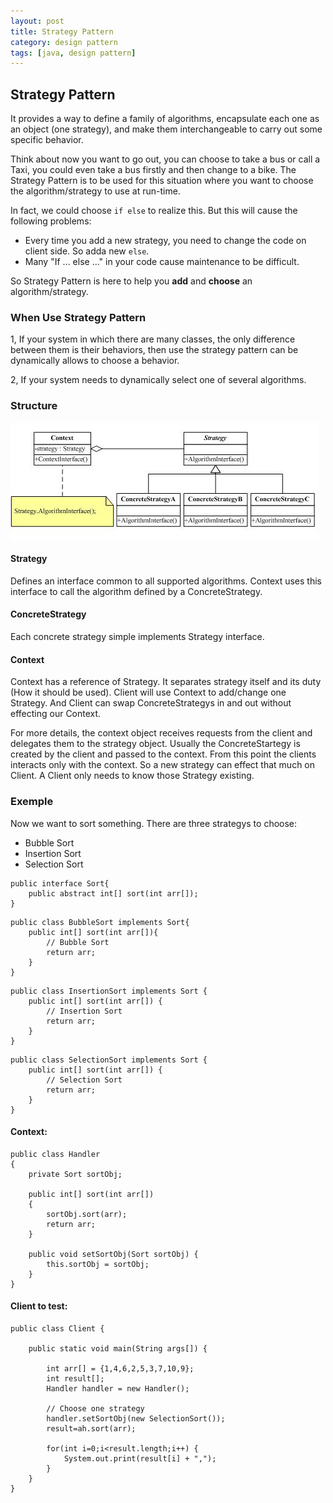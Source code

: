 ```yaml
---
layout: post
title: Strategy Pattern
category: design pattern
tags: [java, design pattern]
---
```


## Strategy Pattern

It provides a way to define a family of algorithms, encapsulate each one as an object (one strategy), and make them interchangeable to carry out some specific behavior.

Think about now you want to go out, you can choose to take a bus or call a Taxi, you could even take a bus firstly and then change to a bike. The Strategy Pattern is to be used for this situation where you want to choose the algorithm/strategy to use at run-time.

In fact, we could choose `if else` to realize this. But this will cause the following problems:

* Every time you add a new strategy, you need to change the code on client side. So adda new `else`.
* Many "If ... else ..." in your code cause maintenance to be difficult.

So Strategy Pattern is here to help you **add** and **choose** an algorithm/strategy.

### When Use Strategy Pattern

1, If your system in which there are many classes, the only difference between them is their behaviors, then use the strategy pattern can be dynamically allows to choose a behavior.

2, If your system needs to dynamically select one of several algorithms.

### Structure

![Strategy Pattern](../assets/images/posts/strategy_pattern.png)

#### Strategy

Defines an interface common to all supported algorithms. Context uses this interface to call the algorithm defined by a ConcreteStrategy.

#### ConcreteStrategy

Each concrete strategy simple implements Strategy interface.

#### Context

Context has a reference of Strategy. It separates strategy itself and its duty (How it should be used). Client will use Context to add/change one Strategy. And Client can swap ConcreteStrategys in and out without effecting our Context.

For more details, the context object receives requests from the client and delegates them to the strategy object. Usually the ConcreteStartegy is created by the client and passed to the context. From this point the clients interacts only with the context. So a new strategy can effect that much on Client. A Client only needs to know those Strategy existing.

### Exemple

Now we want to sort something. There are three strategys to choose:

* Bubble Sort
* Insertion Sort
* Selection Sort

```
public interface Sort{
    public abstract int[] sort(int arr[]);
}
```


```
public class BubbleSort implements Sort{
    public int[] sort(int arr[]){
        // Bubble Sort
        return arr;
    }
}
```

```
public class InsertionSort implements Sort {
    public int[] sort(int arr[]) {
        // Insertion Sort
        return arr;
    }
}
```
```
public class SelectionSort implements Sort {
    public int[] sort(int arr[]) {
        // Selection Sort
        return arr;
    }
}
```

#### Context:

```
public class Handler
{
    private Sort sortObj;

    public int[] sort(int arr[])
    {
        sortObj.sort(arr);
        return arr;
    }

    public void setSortObj(Sort sortObj) {
        this.sortObj = sortObj;
    }
}
```

#### Client to test:

```
public class Client {

    public static void main(String args[]) {

        int arr[] = {1,4,6,2,5,3,7,10,9};
        int result[];
        Handler handler = new Handler();

        // Choose one strategy
        handler.setSortObj(new SelectionSort());
        result=ah.sort(arr);

        for(int i=0;i<result.length;i++) {
            System.out.print(result[i] + ",");
        }
    }
}
```